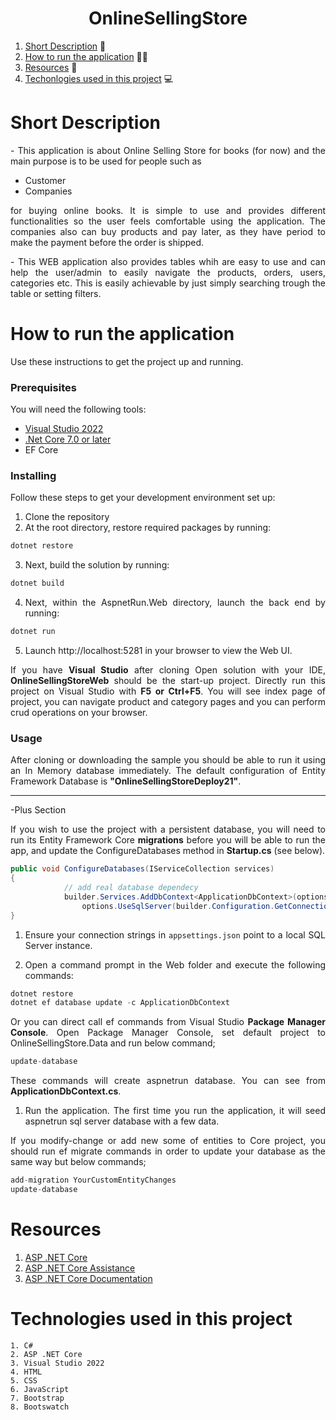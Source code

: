 <h1 align="center">OnlineSellingStore</h1>


1. [Short Description]("#short-description") :ledger:
2. [How to run the application]("#how-to-run-the-application") :running_man:
3. [Resources]("#resources") :bookmark_tabs:
4. [Techonlogies used in this project]("#techologies-used-in-this-project") :computer:


<div id="short-description"  style="text-align: justify">
  
  # Short Description
  
  <p>- This application is about Online Selling Store for books (for now) and the main purpose is to be used for people such as 
    <ul>
      <li>Customer</li>
      <li>Companies</li>
    </ul>
    for buying online books. It is simple to use and provides different functionalities so the user feels comfortable using the application. The companies also can buy products and pay later, as they have period to make the payment before the order is shipped.
  </p>
  <p>- This WEB application also provides tables whih are easy to use and can help the user/admin to easily navigate the products, orders, users, categories etc. This is easily achievable by just simply searching trough the table or setting filters.</p>
</div>

<div id="how-to-run-the-application" style="text-align: justify">
  
  # How to run the application
Use these instructions to get the project up and running.

### Prerequisites
You will need the following tools:

* [Visual Studio 2022](https://visualstudio.microsoft.com/downloads/)
* [.Net Core 7.0 or later](https://dotnet.microsoft.com/download/dotnet-core/2.2](https://dotnet.microsoft.com/en-us/download/dotnet/7.0))
* EF Core 

### Installing
Follow these steps to get your development environment set up:
1. Clone the repository
2. At the root directory, restore required packages by running:
```csharp
dotnet restore
```
3. Next, build the solution by running:
```csharp
dotnet build
```
4. Next, within the AspnetRun.Web directory, launch the back end by running:
```csharp
dotnet run
```
5. Launch http://localhost:5281 in your browser to view the Web UI.

If you have **Visual Studio** after cloning Open solution with your IDE, **OnlineSellingStoreWeb** should be the start-up project. Directly run this project on Visual Studio with **F5 or Ctrl+F5**. You will see index page of project, you can navigate product and category pages and you can perform crud operations on your browser.

### Usage
  
After cloning or downloading the sample you should be able to run it using an In Memory database immediately. The default configuration of Entity Framework Database is **"OnlineSellingStoreDeploy21"**.
  
---------------------------------------------------------------------------------------------------------------------------
-Plus Section
  
If you wish to use the project with a persistent database, you will need to run its Entity Framework Core **migrations** before you will be able to run the app, and update the ConfigureDatabases method in **Startup.cs** (see below).

```csharp
public void ConfigureDatabases(IServiceCollection services)
{
            // add real database dependecy
            builder.Services.AddDbContext<ApplicationDbContext>(options =>
                options.UseSqlServer(builder.Configuration.GetConnectionString("DefaultConnection")));
}
```

1. Ensure your connection strings in ```appsettings.json``` point to a local SQL Server instance.

2. Open a command prompt in the Web folder and execute the following commands:

```csharp
dotnet restore
dotnet ef database update -c ApplicationDbContext
```
Or you can direct call ef commands from Visual Studio **Package Manager Console**. Open Package Manager Console, set default project to OnlineSellingStore.Data and run below command;
```csharp
update-database
```
These commands will create aspnetrun database. You can see from **ApplicationDbContext.cs**.
1. Run the application.
The first time you run the application, it will seed aspnetrun sql server database with a few data.

If you modify-change or add new some of entities to Core project, you should run ef migrate commands in order to update your database as the same way but below commands;
```csharp
add-migration YourCustomEntityChanges
update-database
```
    
  </div>
  
</div>

<div id="resources" style="text-align: justify">
  
  # Resources
  
 1. [ASP .NET Core](https://learn.microsoft.com/en-us/aspnet/core/introduction-to-aspnet-core?view=aspnetcore-7.0)
 2. [ASP .NET Core Assistance](https://www.tutorialsteacher.com/core)
 3. [ASP .NET Core Documentation](https://learn.microsoft.com/en-us/aspnet/core/?view=aspnetcore-7.0)
  
</div>


  # Technologies used in this project

<div id="techologies-used-in-this-project" style="text-align: justify">
  
    1. C#
    2. ASP .NET Core
    3. Visual Studio 2022
    4. HTML
    5. CSS
    6. JavaScript
    7. Bootstrap
    8. Bootswatch
  
</div>

